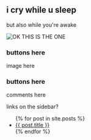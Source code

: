 ## i cry while u sleep
but also while you're awake


![OK THIS IS THE ONE]({{site.github.url}}/assets/bad.jpeg)
### buttons here

image here

### buttons here

comments here

links on the sidebar?

<ul>
  {% for post in site.posts %}
    <li>
      <a href="{{ post.url | prepend: site.github.url }}">{{ post.title }}</a>
    </li>
  {% endfor %}
</ul>
